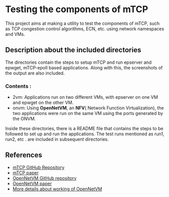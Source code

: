 
# Testing the components of mTCP
This project aims at making a utility to test the components of mTCP, such as TCP congestion control algorithms, ECN, etc. using network namespaces and VMs.

## Description about the included directories 
The directories contain the steps to setup mTCP and run epserver and epwget, mTCP-epoll based applications. Along with this, the screenshots of the output are also included.

### Contents : 

 - 2vm: Applications run on two different VMs, with epserver on one VM and epwget on the other VM.
 - onvm: Using **OpenNetVM**, an **NFV**( Network Function Virtualization), the two applications were run on the same VM using the ports generated by the ONVM. 

Inside these directories, there is a README file that contains the steps to be followed to set up and run the applications. The test runs mentioned as run1, run2, etc . are included in subsequent directories.
## References 

 - [mTCP GitHub Repository](https://github.com/mtcp-stack/mtcp)
 - [mTCP paper](https://www.usenix.org/system/files/conference/nsdi14/nsdi14-paper-jeong.pdf)
 - [OpenNetVM GitHub repository](https://github.com/sdnfv/openNetVM)
 - [OpenNetVM paper](https://faculty.cs.gwu.edu/timwood/papers/16-HotMiddlebox-onvm.pdf)
 - [More details about working of OpenNetVM](http://sdnfv.github.io/onvm/)

